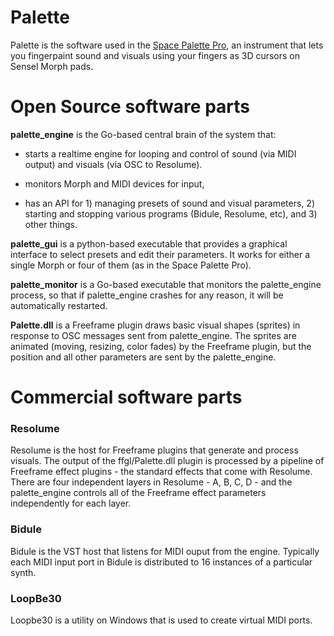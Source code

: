 # Palette

Palette is the software used in the <a href=https://youtu.be/HDtxEyCI_zc>Space Palette Pro</a>,
an instrument that lets you fingerpaint sound and visuals
using your fingers as 3D cursors on Sensel Morph pads.

# Open Source software parts

<b>palette_engine</b> is the Go-based central brain of the system that:

   - starts a realtime engine for looping and control of
      sound (via MIDI output) and visuals (via OSC to Resolume).

   - monitors Morph and MIDI devices for input,

   - has an API for 1) managing presets of sound and visual parameters, 2) starting and stopping various programs (Bidule, Resolume, etc), and 3) other things.

<b>palette_gui</b> is a python-based executable that provides a graphical interface to select presets and edit their parameters.  It works for either a single Morph or four of them (as in the Space Palette Pro).

<b>palette_monitor</b> is a Go-based executable that monitors the palette_engine process, so that if palette_engine crashes for any reason, it will be automatically restarted.

<b>Palette.dll</b> is a Freeframe plugin draws basic visual shapes (sprites) in response to OSC messages sent from palette_engine.  The sprites are animated (moving, resizing, color fades) by the Freeframe plugin, but the position and all other parameters are sent by the palette_engine.

# Commercial software parts

### Resolume

   Resolume is the host for Freeframe plugins that generate and process visuals.  The output of the ffgl/Palette.dll plugin is processed by a pipeline of Freeframe effect plugins - the standard effects that come with Resolume.  There are four independent layers in Resolume - A, B, C, D - and the palette_engine controls all of the Freeframe effect parameters independently for each layer.

### Bidule

   Bidule is the VST host that listens for MIDI ouput from the engine.  Typically each MIDI input port in Bidule is distributed to 16 instances of a particular synth.

### LoopBe30

Loopbe30 is a utility on Windows that is used to create virtual MIDI ports.